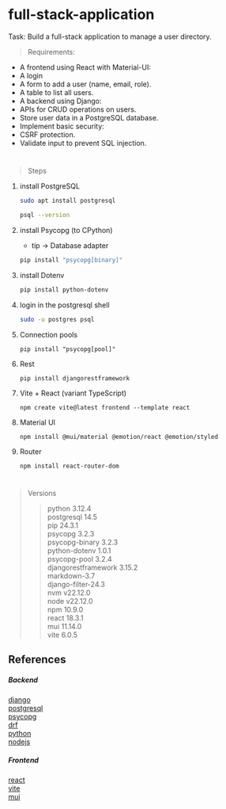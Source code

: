 # full-stack-application
Task: Build a full-stack application to manage a user directory.

> Requirements:

- A frontend using React with Material-UI:
- A login
- A form to add a user (name, email, role).
- A table to list all users.
- A backend using Django:
- APIs for CRUD operations on users.
- Store user data in a PostgreSQL database.
- Implement basic security:
- CSRF protection.
- Validate input to prevent SQL injection.

#

> Steps
1. install PostgreSQL
    ```bash
    sudo apt install postgresql   
    ```

    ```bash
    psql --version
    ```
2. install Psycopg (to CPython)
   - tip -> Database adapter
   ```bash
   pip install "psycopg[binary]"
   ```
3. install Dotenv
   ```bash
   pip install python-dotenv
   ```
4. login in the postgresql shell
   ```bash
   sudo -u postgres psql
   ```
5. Connection pools
   ```shell
   pip install "psycopg[pool]"
   ```
6. Rest
   ```shell
   pip install djangorestframework
   ```
7. Vite + React (variant TypeScript)
   ```shell
   npm create vite@latest frontend --template react
   ```
8. Material UI
   ```shell
   npm install @mui/material @emotion/react @emotion/styled
   ```
9. Router
   ```shell
   npm install react-router-dom
   ```



#
 > Versions
>> python 3.12.4 <br/>
>> postgresql 14.5 <br/>
>> pip 24.3.1 <br/>
>> psycopg 3.2.3 <br/>
>> psycopg-binary 3.2.3 <br/>
>> python-dotenv 1.0.1 <br/>
>> psycopg-pool 3.2.4 <br/>
>> djangorestframework 3.15.2 <br/>
>> markdown-3.7 <br/>
>> django-filter-24.3 <br/>
>> nvm v22.12.0 <br/>
>> node v22.12.0 <br/>
>> npm 10.9.0 <br/>
>> react 18.3.1 <br/>
>> mui 11.14.0 <br/>
>> vite 6.0.5 <br/>




 ## References
##### Backend
[django](https://docs.djangoproject.com/) <br/>
[postgresql](https://www.postgresql.org) <br/>
[psycopg](https://www.psycopg.org) <br/>
[drf](https://www.django-rest-framework.org/) <br/>
[python](https://docs.python.org) <br/>
[nodejs](https://nodejs.org)

##### Frontend
[react](https://react.dev/) <br/>
[vite](https://vite.dev/) <br/>
[mui](https://mui.com/) <br/>












